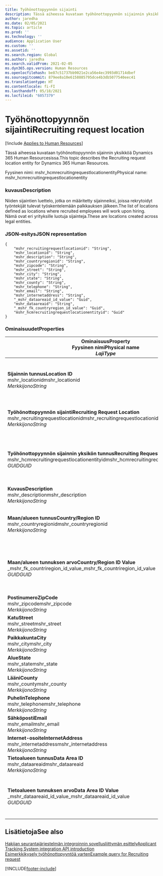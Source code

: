 ```yaml
---
title: Työhönottopyynnön sijainti
description: Tässä aiheessa kuvataan työhönottopyynnön sijainnin yksikköä Dynamics 365 Human Resourcesissa.
author: jaredha
ms.date: 02/05/2021
ms.topic: article
ms.prod: ''
ms.technology: ''
audience: Application User
ms.custom: ''
ms.assetid: ''
ms.search.region: Global
ms.author: jaredha
ms.search.validFrom: 2021-02-05
ms.dyn365.ops.version: Human Resources
ms.openlocfilehash: be87c51737bb9021e2ca56e4ec3993d01714dbef
ms.sourcegitcommit: 879ee8a10e6158885795dce4b3db5077540eec41
ms.translationtype: HT
ms.contentlocale: fi-FI
ms.lasthandoff: 05/18/2021
ms.locfileid: "6057379"
---
```

# <a name="recruiting-request-location"></a><span data-ttu-id="8b99c-103">Työhönottopyynnön sijainti</span><span class="sxs-lookup"><span data-stu-id="8b99c-103">Recruiting request location</span></span>

[!include [Applies to Human Resources](../includes/applies-to-hr.md)]

<span data-ttu-id="8b99c-104">Tässä aiheessa kuvataan työhönottopyynnön sijainnin yksikköä Dynamics 365 Human Resourcesissa.</span><span class="sxs-lookup"><span data-stu-id="8b99c-104">This topic describes the Recruiting request location entity for Dynamics 365 Human Resources.</span></span>

<span data-ttu-id="8b99c-105">Fyysinen nimi: mshr_hcmrecruitingrequestlocationentity</span><span class="sxs-lookup"><span data-stu-id="8b99c-105">Physical name: mshr_hcmrecruitingrequestlocationentity</span></span>

### <a name="description"></a><span data-ttu-id="8b99c-106">kuvaus</span><span class="sxs-lookup"><span data-stu-id="8b99c-106">Description</span></span>

<span data-ttu-id="8b99c-107">Niiden sijaintien luettelo, jotka on määritetty sijainneiksi, joissa rekrytoidyt työntekijät tulevat työskentelemään palkkauksen jälkeen.</span><span class="sxs-lookup"><span data-stu-id="8b99c-107">The list of locations defined as locations where recruited employees will work upon hiring.</span></span> <span data-ttu-id="8b99c-108">Nämä ovat eri yrityksille luotuja sijainteja.</span><span class="sxs-lookup"><span data-stu-id="8b99c-108">These are locations created across legal entities.</span></span>

### <a name="json-representation"></a><span data-ttu-id="8b99c-109">JSON-esitys</span><span class="sxs-lookup"><span data-stu-id="8b99c-109">JSON representation</span></span>

```
{
    "mshr_recruitingrequestlocationid": "String",
    "mshr_locationid": "String",
    "mshr_description": "String",
    "mshr_countryregionid": "String",
    "mshr_zipcode": "String",
    "mshr_street": "String",
    "mshr_city": "String",
    "mshr_state": "String",
    "mshr_county": "String",
    "mshr_telephone": "String",
    "mshr_email": "String",
    "mshr_internetaddress": "String",
    "_mshr_dataareaid_id_value": "Guid",
    "mshr_dataareaid": "String",
    "_mshr_fk_countryregion_id_value": "Guid",
    "mshr_hcmrecruitingrequestlocationentityid": "Guid"
}
```

### <a name="properties"></a><span data-ttu-id="8b99c-110">Ominaisuudet</span><span class="sxs-lookup"><span data-stu-id="8b99c-110">Properties</span></span>

| <span data-ttu-id="8b99c-111">Ominaisuus</span><span class="sxs-lookup"><span data-stu-id="8b99c-111">Property</span></span><br><span data-ttu-id="8b99c-112">**Fyysinen nimi**</span><span class="sxs-lookup"><span data-stu-id="8b99c-112">**Physical name**</span></span><br><span data-ttu-id="8b99c-113">**_Laji_**</span><span class="sxs-lookup"><span data-stu-id="8b99c-113">**_Type_**</span></span> | <span data-ttu-id="8b99c-114">Käytä</span><span class="sxs-lookup"><span data-stu-id="8b99c-114">Use</span></span> | <span data-ttu-id="8b99c-115">kuvaus</span><span class="sxs-lookup"><span data-stu-id="8b99c-115">Description</span></span> |
| --- | --- | --- |
| <span data-ttu-id="8b99c-116">**Sijainnin tunnus**</span><span class="sxs-lookup"><span data-stu-id="8b99c-116">**Location ID**</span></span><br><span data-ttu-id="8b99c-117">mshr_locationid</span><span class="sxs-lookup"><span data-stu-id="8b99c-117">mshr_locationid</span></span><br><span data-ttu-id="8b99c-118">*Merkkijono*</span><span class="sxs-lookup"><span data-stu-id="8b99c-118">*String*</span></span> | <span data-ttu-id="8b99c-119">Kirjoita kerran</span><span class="sxs-lookup"><span data-stu-id="8b99c-119">Write-once</span></span><br><span data-ttu-id="8b99c-120">Vaadittu</span><span class="sxs-lookup"><span data-stu-id="8b99c-120">Required</span></span> | <span data-ttu-id="8b99c-121">Järjestelmän luoma, käyttäjän luettava rekrytointisijainnin tunnus.</span><span class="sxs-lookup"><span data-stu-id="8b99c-121">The system-generated, user-readable identifier for the recruiting location.</span></span> |
| <span data-ttu-id="8b99c-122">**Työhönottopyynnön sijainti**</span><span class="sxs-lookup"><span data-stu-id="8b99c-122">**Recruiting Request Location**</span></span><br><span data-ttu-id="8b99c-123">mshr_recruitingrequestlocationid</span><span class="sxs-lookup"><span data-stu-id="8b99c-123">mshr_recruitingrequestlocationid</span></span><br><span data-ttu-id="8b99c-124">*Merkkijono*</span><span class="sxs-lookup"><span data-stu-id="8b99c-124">*String*</span></span> | <span data-ttu-id="8b99c-125">Kirjoita kerran</span><span class="sxs-lookup"><span data-stu-id="8b99c-125">Write-once</span></span><br><span data-ttu-id="8b99c-126">Vaadittu</span><span class="sxs-lookup"><span data-stu-id="8b99c-126">Required</span></span> | <span data-ttu-id="8b99c-127">Käyttäjän määrittämä työhönottosijainnin yksilöivä tunnus.</span><span class="sxs-lookup"><span data-stu-id="8b99c-127">User-defined unique identifier for the recruiting location.</span></span> |
| <span data-ttu-id="8b99c-128">**Työhönottopyynnön sijainnin yksikön tunnus**</span><span class="sxs-lookup"><span data-stu-id="8b99c-128">**Recruiting Request Location Entity ID**</span></span><br><span data-ttu-id="8b99c-129">mshr_hcmrecruitingrequestlocationentityid</span><span class="sxs-lookup"><span data-stu-id="8b99c-129">mshr_hcmrecruitingrequestlocationentityid</span></span><br><span data-ttu-id="8b99c-130">*GUID*</span><span class="sxs-lookup"><span data-stu-id="8b99c-130">*GUID*</span></span> | <span data-ttu-id="8b99c-131">Vain luku</span><span class="sxs-lookup"><span data-stu-id="8b99c-131">Read-only</span></span><br><span data-ttu-id="8b99c-132">Vaadittu</span><span class="sxs-lookup"><span data-stu-id="8b99c-132">Required</span></span> | <span data-ttu-id="8b99c-133">Järjestelmän luoma työhönottopyynnön sijainnin tietueen yksilöivä tunnus.</span><span class="sxs-lookup"><span data-stu-id="8b99c-133">System-generated unique identifier for the recruiting request location record.</span></span> |
| <span data-ttu-id="8b99c-134">**Kuvaus**</span><span class="sxs-lookup"><span data-stu-id="8b99c-134">**Description**</span></span><br><span data-ttu-id="8b99c-135">mshr_description</span><span class="sxs-lookup"><span data-stu-id="8b99c-135">mshr_description</span></span><br><span data-ttu-id="8b99c-136">*Merkkijono*</span><span class="sxs-lookup"><span data-stu-id="8b99c-136">*String*</span></span> | <span data-ttu-id="8b99c-137">Luku/Kirjoitus</span><span class="sxs-lookup"><span data-stu-id="8b99c-137">Read/write</span></span><br><span data-ttu-id="8b99c-138">Vaadittu</span><span class="sxs-lookup"><span data-stu-id="8b99c-138">Required</span></span> | <span data-ttu-id="8b99c-139">Sijainnin kuvaus.</span><span class="sxs-lookup"><span data-stu-id="8b99c-139">Description of the location.</span></span> |
| <span data-ttu-id="8b99c-140">**Maan/alueen tunnus**</span><span class="sxs-lookup"><span data-stu-id="8b99c-140">**Country/Region ID**</span></span><br><span data-ttu-id="8b99c-141">mshr_countryregionid</span><span class="sxs-lookup"><span data-stu-id="8b99c-141">mshr_countryregionid</span></span><br><span data-ttu-id="8b99c-142">*Merkkijono*</span><span class="sxs-lookup"><span data-stu-id="8b99c-142">*String*</span></span> | <span data-ttu-id="8b99c-143">Vain luku</span><span class="sxs-lookup"><span data-stu-id="8b99c-143">Read-only</span></span><br><span data-ttu-id="8b99c-144">Valinnainen</span><span class="sxs-lookup"><span data-stu-id="8b99c-144">Optional</span></span> | <span data-ttu-id="8b99c-145">Määrittää maan/alueen, jossa hakijalla on kansalaisuus.</span><span class="sxs-lookup"><span data-stu-id="8b99c-145">Specifies the country or region where the candidate has citizenship.</span></span> |
| <span data-ttu-id="8b99c-146">**Maan/alueen tunnuksen arvo**</span><span class="sxs-lookup"><span data-stu-id="8b99c-146">**Country/Region ID Value**</span></span><br><span data-ttu-id="8b99c-147">_mshr_fk_countriregion_id_value</span><span class="sxs-lookup"><span data-stu-id="8b99c-147">_mshr_fk_countriregion_id_value</span></span><br><span data-ttu-id="8b99c-148">*GUID*</span><span class="sxs-lookup"><span data-stu-id="8b99c-148">*GUID*</span></span> | <span data-ttu-id="8b99c-149">Vain luku</span><span class="sxs-lookup"><span data-stu-id="8b99c-149">Read-only</span></span><br><span data-ttu-id="8b99c-150">Valinnainen</span><span class="sxs-lookup"><span data-stu-id="8b99c-150">Optional</span></span><br><span data-ttu-id="8b99c-151">Viiteavain: mshr_logisticsaddresscountryregionentity-yksikön mshr_logisticaddresscountryregionentityid</span><span class="sxs-lookup"><span data-stu-id="8b99c-151">Foreign key: mshr_logisticaddresscountryregionentityid of mshr_logisticsaddresscountryregionentity</span></span> | <span data-ttu-id="8b99c-152">Järjestelmän luoma osoitteen maan/alueen yksilöivä tunnus.</span><span class="sxs-lookup"><span data-stu-id="8b99c-152">System-generated unique identifier of the country/region of the address.</span></span> |
| <span data-ttu-id="8b99c-153">**Postinumero**</span><span class="sxs-lookup"><span data-stu-id="8b99c-153">**ZipCode**</span></span><br><span data-ttu-id="8b99c-154">mshr_zipcode</span><span class="sxs-lookup"><span data-stu-id="8b99c-154">mshr_zipcode</span></span><br><span data-ttu-id="8b99c-155">*Merkkijono*</span><span class="sxs-lookup"><span data-stu-id="8b99c-155">*String*</span></span> | <span data-ttu-id="8b99c-156">Vain luku</span><span class="sxs-lookup"><span data-stu-id="8b99c-156">Read-only</span></span><br><span data-ttu-id="8b99c-157">Valinnainen</span><span class="sxs-lookup"><span data-stu-id="8b99c-157">Optional</span></span> | <span data-ttu-id="8b99c-158">Postinumero.</span><span class="sxs-lookup"><span data-stu-id="8b99c-158">Zip/postal code.</span></span> |
| <span data-ttu-id="8b99c-159">**Katu**</span><span class="sxs-lookup"><span data-stu-id="8b99c-159">**Street**</span></span><br><span data-ttu-id="8b99c-160">mshr_street</span><span class="sxs-lookup"><span data-stu-id="8b99c-160">mshr_street</span></span><br><span data-ttu-id="8b99c-161">*Merkkijono*</span><span class="sxs-lookup"><span data-stu-id="8b99c-161">*String*</span></span> | <span data-ttu-id="8b99c-162">Vain luku</span><span class="sxs-lookup"><span data-stu-id="8b99c-162">Read-only</span></span><br><span data-ttu-id="8b99c-163">Valinnainen</span><span class="sxs-lookup"><span data-stu-id="8b99c-163">Optional</span></span> | <span data-ttu-id="8b99c-164">Katuosoite.</span><span class="sxs-lookup"><span data-stu-id="8b99c-164">Street address.</span></span> |
| <span data-ttu-id="8b99c-165">**Paikkakunta**</span><span class="sxs-lookup"><span data-stu-id="8b99c-165">**City**</span></span><br><span data-ttu-id="8b99c-166">mshr_city</span><span class="sxs-lookup"><span data-stu-id="8b99c-166">mshr_city</span></span><br><span data-ttu-id="8b99c-167">*Merkkijono*</span><span class="sxs-lookup"><span data-stu-id="8b99c-167">*String*</span></span> | <span data-ttu-id="8b99c-168">Vain luku</span><span class="sxs-lookup"><span data-stu-id="8b99c-168">Read-only</span></span><br><span data-ttu-id="8b99c-169">Valinnainen</span><span class="sxs-lookup"><span data-stu-id="8b99c-169">Optional</span></span> | <span data-ttu-id="8b99c-170">Paikkakunta.</span><span class="sxs-lookup"><span data-stu-id="8b99c-170">City.</span></span> |
| <span data-ttu-id="8b99c-171">**Alue**</span><span class="sxs-lookup"><span data-stu-id="8b99c-171">**State**</span></span><br><span data-ttu-id="8b99c-172">mshr_state</span><span class="sxs-lookup"><span data-stu-id="8b99c-172">mshr_state</span></span><br><span data-ttu-id="8b99c-173">*Merkkijono*</span><span class="sxs-lookup"><span data-stu-id="8b99c-173">*String*</span></span> | <span data-ttu-id="8b99c-174">Vain luku</span><span class="sxs-lookup"><span data-stu-id="8b99c-174">Read-only</span></span><br><span data-ttu-id="8b99c-175">Valinnainen</span><span class="sxs-lookup"><span data-stu-id="8b99c-175">Optional</span></span> | <span data-ttu-id="8b99c-176">Osavaltio tai provinssi.</span><span class="sxs-lookup"><span data-stu-id="8b99c-176">State or province.</span></span> |
| <span data-ttu-id="8b99c-177">**Lääni**</span><span class="sxs-lookup"><span data-stu-id="8b99c-177">**County**</span></span><br><span data-ttu-id="8b99c-178">mshr_county</span><span class="sxs-lookup"><span data-stu-id="8b99c-178">mshr_county</span></span><br><span data-ttu-id="8b99c-179">*Merkkijono*</span><span class="sxs-lookup"><span data-stu-id="8b99c-179">*String*</span></span> | <span data-ttu-id="8b99c-180">Vain luku</span><span class="sxs-lookup"><span data-stu-id="8b99c-180">Read-only</span></span><br><span data-ttu-id="8b99c-181">Valinnainen</span><span class="sxs-lookup"><span data-stu-id="8b99c-181">Optional</span></span> | <span data-ttu-id="8b99c-182">Lääni.</span><span class="sxs-lookup"><span data-stu-id="8b99c-182">County.</span></span> |
| <span data-ttu-id="8b99c-183">**Puhelin**</span><span class="sxs-lookup"><span data-stu-id="8b99c-183">**Telephone**</span></span><br><span data-ttu-id="8b99c-184">mshr_telephone</span><span class="sxs-lookup"><span data-stu-id="8b99c-184">mshr_telephone</span></span><br><span data-ttu-id="8b99c-185">*Merkkijono*</span><span class="sxs-lookup"><span data-stu-id="8b99c-185">*String*</span></span> | <span data-ttu-id="8b99c-186">Luku/Kirjoitus</span><span class="sxs-lookup"><span data-stu-id="8b99c-186">Read/write</span></span><br><span data-ttu-id="8b99c-187">Valinnainen</span><span class="sxs-lookup"><span data-stu-id="8b99c-187">Optional</span></span> | <span data-ttu-id="8b99c-188">Sijainnin puhelinnumero.</span><span class="sxs-lookup"><span data-stu-id="8b99c-188">Telephone number for the location.</span></span> |
| <span data-ttu-id="8b99c-189">**Sähköposti**</span><span class="sxs-lookup"><span data-stu-id="8b99c-189">**Email**</span></span><br><span data-ttu-id="8b99c-190">mshr_email</span><span class="sxs-lookup"><span data-stu-id="8b99c-190">mshr_email</span></span><br><span data-ttu-id="8b99c-191">*Merkkijono*</span><span class="sxs-lookup"><span data-stu-id="8b99c-191">*String*</span></span> | <span data-ttu-id="8b99c-192">Luku/Kirjoitus</span><span class="sxs-lookup"><span data-stu-id="8b99c-192">Read/write</span></span><br><span data-ttu-id="8b99c-193">Valinnainen</span><span class="sxs-lookup"><span data-stu-id="8b99c-193">Optional</span></span> | <span data-ttu-id="8b99c-194">Sähköpostiosoite.</span><span class="sxs-lookup"><span data-stu-id="8b99c-194">Email address.</span></span> |
| <span data-ttu-id="8b99c-195">**Internet-osoite**</span><span class="sxs-lookup"><span data-stu-id="8b99c-195">**InternetAddress**</span></span><br><span data-ttu-id="8b99c-196">mshr_internetaddress</span><span class="sxs-lookup"><span data-stu-id="8b99c-196">mshr_internetaddress</span></span><br><span data-ttu-id="8b99c-197">*Merkkijono*</span><span class="sxs-lookup"><span data-stu-id="8b99c-197">*String*</span></span> | <span data-ttu-id="8b99c-198">Luku/Kirjoitus</span><span class="sxs-lookup"><span data-stu-id="8b99c-198">Read/write</span></span><br><span data-ttu-id="8b99c-199">Valinnainen</span><span class="sxs-lookup"><span data-stu-id="8b99c-199">Optional</span></span> | <span data-ttu-id="8b99c-200">Sijainnin verkkosivuston URL-osoite.</span><span class="sxs-lookup"><span data-stu-id="8b99c-200">URL for the location website.</span></span> |
| <span data-ttu-id="8b99c-201">**Tietoalueen tunnus**</span><span class="sxs-lookup"><span data-stu-id="8b99c-201">**Data Area ID**</span></span><br><span data-ttu-id="8b99c-202">mshr_dataareaid</span><span class="sxs-lookup"><span data-stu-id="8b99c-202">mshr_dataareaid</span></span><br><span data-ttu-id="8b99c-203">*Merkkijono*</span><span class="sxs-lookup"><span data-stu-id="8b99c-203">*String*</span></span> | <span data-ttu-id="8b99c-204">Luku/Kirjoitus</span><span class="sxs-lookup"><span data-stu-id="8b99c-204">Read/write</span></span><br><span data-ttu-id="8b99c-205">Valinnainen</span><span class="sxs-lookup"><span data-stu-id="8b99c-205">Optional</span></span> | <span data-ttu-id="8b99c-206">Määrittää oikeushenkilön (yrityksen).</span><span class="sxs-lookup"><span data-stu-id="8b99c-206">Specifies the legal entity (company).</span></span> |
| <span data-ttu-id="8b99c-207">**Tietoalueen tunnuksen arvo**</span><span class="sxs-lookup"><span data-stu-id="8b99c-207">**Data Area ID Value**</span></span><br><span data-ttu-id="8b99c-208">_mshr_dataareaid_id_value</span><span class="sxs-lookup"><span data-stu-id="8b99c-208">_mshr_dataareaid_id_value</span></span><br><span data-ttu-id="8b99c-209">*GUID*</span><span class="sxs-lookup"><span data-stu-id="8b99c-209">*GUID*</span></span> | <span data-ttu-id="8b99c-210">Vain luku</span><span class="sxs-lookup"><span data-stu-id="8b99c-210">Read-only</span></span><br><span data-ttu-id="8b99c-211">Valinnainen</span><span class="sxs-lookup"><span data-stu-id="8b99c-211">Optional</span></span><br><span data-ttu-id="8b99c-212">Viiteavain: cdm_companyid of cdm_company-yksikkö</span><span class="sxs-lookup"><span data-stu-id="8b99c-212">Foreign key: cdm_companyid of cdm_company entity</span></span> | <span data-ttu-id="8b99c-213">Järjestelmän luoma GUID-tunnus, joka yksilöi oikeushenkilön (yrityksen).</span><span class="sxs-lookup"><span data-stu-id="8b99c-213">System-generated GUID value identifying the legal entity (company).</span></span> |

## <a name="see-also"></a><span data-ttu-id="8b99c-214">Lisätietoja</span><span class="sxs-lookup"><span data-stu-id="8b99c-214">See also</span></span>

[<span data-ttu-id="8b99c-215">Hakijan seurantajärjestelmän integroinnin sovellusliittymän esittely</span><span class="sxs-lookup"><span data-stu-id="8b99c-215">Applicant Tracking System integration API introduction</span></span>](hr-admin-integration-ats-api-introduction.md)<br>
[<span data-ttu-id="8b99c-216">Esimerkkikysely työhönottopyyntöä varten</span><span class="sxs-lookup"><span data-stu-id="8b99c-216">Example query for Recruiting request</span></span>](hr-admin-integration-ats-api-recruiting-request-example-query.md)



[!INCLUDE[footer-include](../includes/footer-banner.md)]